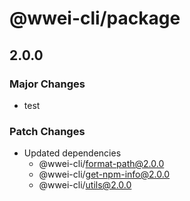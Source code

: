 # @wwei-cli/package

## 2.0.0

### Major Changes

- test

### Patch Changes

- Updated dependencies
  - @wwei-cli/format-path@2.0.0
  - @wwei-cli/get-npm-info@2.0.0
  - @wwei-cli/utils@2.0.0
